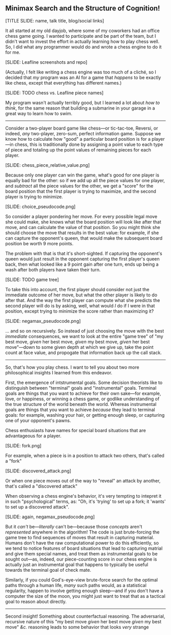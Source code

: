 ## Minimax Search and the Structure of Cognition!

[TITLE SLIDE: name, talk title, blog/social links]

It all started at my old dayjob, where some of my coworkers had an office chess game going. I wanted to participate and be part of the team, but I didn't want to invest the effort in actually learning how to play chess well. So, I did what any programmer would do and wrote a chess engine to do it for me.

[SLIDE: Leafline screenshots and repo]

(Actually, I felt like writing a chess engine was too much of a cliché, so I decided that _my_ program was an AI for a game that _happens_ to be exactly like chess, except that everything has different names.)

[SLIDE: TODO chess vs. Leafline piece names]

My program wasn't actually terribly good, but I learned a lot about _how to think_, for the same reason that building a submarine in your garage in a great way to learn how to swim.

------

Consider a two-player board game like chess—or tic-tac-toe, Reversi, or indeed, _any_ two-player, zero-sum, perfect information game. Suppose we know how to calculate how "good" a particular board position is for a player—in chess, this is traditionally done by assigning a point value to each type of piece and totaling up the point values of remaining pieces for each player.

[SLIDE: chess_piece_relative_value.png]

Because only one player can win the game, what's good for one player is equally bad for the other: so if we add up all the piece values for one player, and _subtract_ all the piece values for the other, we get a "score" for the board position that the first player is trying to maximize, and the second player is trying to minimize.

[SLIDE: choice_pseudocode.png]

So consider a player pondering her move. For every possible legal move she could make, she knows what the board position will look like after that move, and can calculate the value of that position. So you might think she should choose the move that results in the best value: for example, if she can capture the opponent's queen, that would make the subsequent board position be worth 9 more points.

The problem with that is that it's short-sighted. If capturing the opponent's queen would just result in the opponent capturing the first player's queen back, then what looked like a 9 point gain after one turn, ends up being a wash after both players have taken their turn.

[SLIDE: TODO game tree]

To take this into account, the first player should consider not just the immediate outcome of her move, but what the other player is likely to do after that. And the way the first player can compute what she predicts the second player will do is by asking, well, what would _I_ do if I were in that position, except trying to minimize the score rather than maximizing it?

[SLIDE: negamax_pseudocode.png]

... and so on recursively. So instead of just choosing the move with the best _immediate_ consequences, we want to look at the entire "game tree" of "my best move, _given_ her best move, _given_ my best move, _given_ her best move"—down to some given depth at which we give up, take the point count at face value, and propogate that information back up the call stack.

------

So, that's how you play chess. I want to tell you about two more philosophical insights I learned from this endeavor.

First, the emergence of intstrumental goals. Some decision theorists like to distinguish between "terminal" goals and "instrumental" goals. Terminal goals are things that you want to achieve for their own sake—for example, love, or happiness, or winning a chess game, or godlike understanding of the true structure of the world beneath the world. Whereas instrumental goals are things that you want to achieve _because_ they lead to terminal goals: for example, washing your hair, or getting enough sleep, or capturing one of your opponent's pawns.

Chess enthusiasts have names for special board situations that are advantageous for a player.

[SLIDE: fork.png]

For example, when a piece is in a position to attack two others, that's called a "fork"

[SLIDE: discovered_attack.png]

Or when one piece moves out of the way to "reveal" an attack by another, that's called a "discovered attack"

When observing a chess engine's behavior, it's very tempting to intepret it in such "psychological" terms, as: "Oh, it's 'trying' to set up a fork; it 'wants' to set up a discovered attack".

[SLIDE: again, negamax_pseudocode.png]

But it _can't_ be—_literally_ can't be—because those _concepts_ aren't _represented_ anywhere in the algorithm! The code is just brute-forcing the game tree to find sequences of moves that result in capturing material. Humans don't have the raw computational power to do this efficiently, so we tend to notice features of board situations that lead to capturing matrial and give them special names, and treat them as instrumental goals to be sought out—as, indeed, our piece-counting score in our chess engine is actually just an instrumental goal that happens to typically be useful towards the terminal goal of check mate.

Similarly, if you could God's-eye-view brute-force search for the optimal paths through a human life, _many_ such paths would, as a statistical regularity, happen to involve getting enough sleep—and if you don't have a computer the size of the moon, you might just want to treat that as a tactical goal to reason about directly.

-----

Second insight! Something about counterfactual reasoning. The adversarial, recursive nature of this "my best move _given_ her best move _given_ my best move" _&c._ reasoning leads to some behavior that looks _very_ strange
